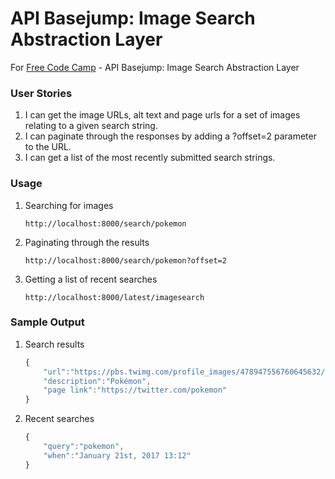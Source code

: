 # API Basejump: Image Search Abstraction Layer


For [Free Code Camp](http://freecodecamp.com) - API Basejump: Image Search Abstraction Layer


### User Stories

1. I can get the image URLs, alt text and page urls for a set of images relating to a given search string.
2. I can paginate through the responses by adding a ?offset=2 parameter to the URL.
3. I can get a list of the most recently submitted search strings.


### Usage

1. Searching for images

	```
	http://localhost:8000/search/pokemon
	```
2. Paginating through the results

	```
	http://localhost:8000/search/pokemon?offset=2
	```
3. Getting a list of recent searches

	```
	http://localhost:8000/latest/imagesearch
	```

### Sample Output

1. Search results

	```javascript
	{
		"url":"https://pbs.twimg.com/profile_images/478947556760645632/IwdfeL3J_400x400.png",
		"description":"Pokémon",
		"page link":"https://twitter.com/pokemon"
	}
	```
2. Recent searches

	```javascript
	{
		"query":"pokemon",
		"when":"January 21st, 2017 13:12"
	}
	```
